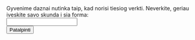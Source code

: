 <form>
  Gyvenime daznai nutinka taip, kad norisi tiesiog verkti. Neverkite, geriau iveskite savo skunda i sia forma:<br>
  <input id="skundas" type="text" name="skundas"><br>
 <button type="button" id="knopke" onclick="myFunction()">Patalpinti</button>

<script>
function myFunction() {
  <!-- :feelsbadman: -->
    document.getElementById("skundas").value = "";
}
</script>
  
</form>
